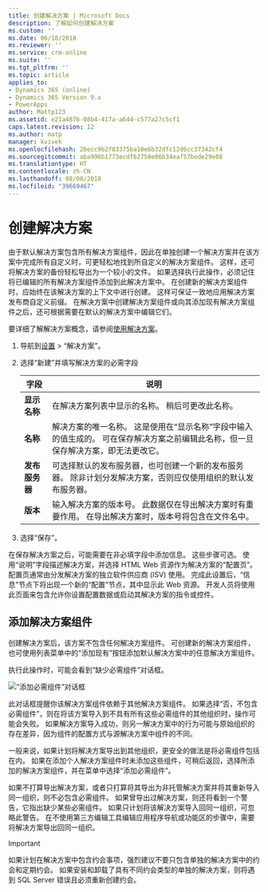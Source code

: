 ```yaml
---
title: 创建解决方案 | Microsoft Docs
description: 了解如何创建解决方案
ms.custom: ''
ms.date: 06/18/2018
ms.reviewer: ''
ms.service: crm-online
ms.suite: ''
ms.tgt_pltfrm: ''
ms.topic: article
applies_to:
- Dynamics 365 (online)
- Dynamics 365 Version 9.x
- PowerApps
author: Mattp123
ms.assetid: e21a4876-08b4-417a-a644-c577a27c5cf1
caps.latest.revision: 12
ms.author: matp
manager: kvivek
ms.openlocfilehash: 26ecc9b2f83375ba10e6b32dfc12d6cc37342cf4
ms.sourcegitcommit: aba996b1773ecdf62758e06b34eaf57bede29e08
ms.translationtype: HT
ms.contentlocale: zh-CN
ms.lasthandoff: 08/08/2018
ms.locfileid: "39669467"
---
```

# <a name="create-a-solution"></a>创建解决方案

由于默认解决方案包含所有解决方案组件，因此在单独创建一个解决方案并在该方案中完成所有自定义时，可更轻松地找到所自定义的解决方案组件。 这样，还可将解决方案的备份轻松导出为一个较小的文件。 如果选择执行此操作，必须记住将已编辑的所有解决方案组件添加到此解决方案中。 在创建新的解决方案组件时，应始终在该解决方案的上下文中进行创建。 这样可保证一致地应用解决方案发布商自定义前缀。 在解决方案中创建解决方案组件或向其添加现有解决方案组件之后，还可根据需要在默认的解决方案中编辑它们。  
  
 要详细了解解决方案概念，请参阅[使用解决方案](solutions-overview.md)。  
  
1.  导航到[设置](../model-driven-apps/advanced-navigation.md#settings) > “解决方案”。 
  
2.  选择“新建”并填写解决方案的必需字段  
  
    |字段|说明|  
    |-----------|-----------------|  
    |**显示名称**|在解决方案列表中显示的名称。 稍后可更改此名称。|  
    |**名称**|解决方案的唯一名称。 这是使用在“显示名称”字段中输入的值生成的。 可在保存解决方案之前编辑此名称，但一旦保存解决方案，即无法更改它。|  
    |**发布服务器**|可选择默认的发布服务器，也可创建一个新的发布服务器。 除非计划分发解决方案，否则应仅使用组织的默认发布服务器。|  
    |**版本**|输入解决方案的版本号。 此数据仅在导出解决方案时有重要作用。 在导出解决方案时，版本号将包含在文件名中。|  
  
3.  选择“保存”。  
  
 在保存解决方案之后，可能需要在非必填字段中添加信息。 这些步骤可选。 使用“说明”字段描述解决方案，并选择 HTML Web 资源作为解决方案的“配置页”。 配置页通常由分发解决方案的独立软件供应商 (ISV) 使用。 完成此设置后，“信息”节点下将出现一个新的“配置”节点，其中显示此 Web 资源。 开发人员将使用此页面来包含允许你设置配置数据或启动其解决方案的指令或控件。  
  
<a name="BKMK_AddSolutionComponents"></a>   

## <a name="add-solution-components"></a>添加解决方案组件  
 创建解决方案后，该方案不包含任何解决方案组件。 可创建新的解决方案组件，也可使用列表菜单中的“添加现有”按钮添加默认解决方案中的任意解决方案组件。  
  
 执行此操作时，可能会看到“缺少必需组件”对话框。  
   
 ![“添加必需组件”对话框](media/crm-itpro-cust-addrequiredcomponents.PNG "“添加必需组件”对话框")  
  
 此对话框提醒你该解决方案组件依赖于其他解决方案组件。 如果选择“否，不包含必需组件”，则在将该方案导入到不具有所有这些必需组件的其他组织时，操作可能会失败。 如果解决方案导入成功，则另一解决方案中的行为可能与原始组织的存在差异，因为组件的配置方式与源解决方案中组件的不同。  
  
 一般来说，如果计划将解决方案导出到其他组织，更安全的做法是将必需组件包括在内。 如果在添加个人解决方案组件时未添加这些组件，可稍后返回，选择所添加的解决方案组件，并在菜单中选择“添加必需组件”。  
  
 如果不打算导出解决方案，或者只打算将其导出为非托管解决方案并将其重新导入同一组织，则不必包含必需组件。 如果曾导出过解决方案，则还将看到一个警告，它指出缺少某些必需组件。 如果只计划将该解决方案导入回同一组织，可忽略此警告。 在不使用第三方编辑工具编辑应用程序导航或功能区的步骤中，需要将解决方案导出回同一组织。  

> [!IMPORTANT]
>  如果计划在解决方案中包含约会事项，强烈建议不要只包含单独的解决方案中的约会和定期约会。 如果安装和卸载了具有不同约会类型的单独的解决方案，则将遇到 SQL Server 错误且必须重新创建约会。 
